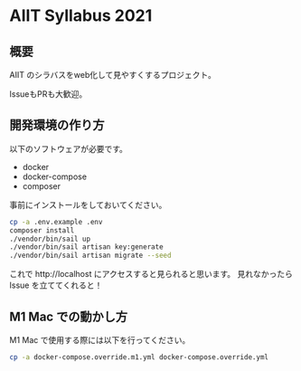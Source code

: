 # AIIT Syllabus 2021
## 概要
AIIT のシラバスをweb化して見やすくするプロジェクト。

IssueもPRも大歓迎。

## 開発環境の作り方
以下のソフトウェアが必要です。

- docker
- docker-compose
- composer

事前にインストールをしておいてください。

```sh
cp -a .env.example .env
composer install
./vendor/bin/sail up
./vendor/bin/sail artisan key:generate
./vendor/bin/sail artisan migrate --seed
```

これで http://localhost にアクセスすると見られると思います。
見れなかったら Issue を立ててくれると！

## M1 Mac での動かし方
M1 Mac で使用する際には以下を行ってください。

```sh
cp -a docker-compose.override.m1.yml docker-compose.override.yml 
```
